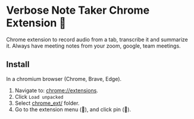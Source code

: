 # Verbose Note Taker Chrome Extension 👾

Chrome extension to record audio from a tab, transcribe it and summarize it.
Always have meeting notes from your zoom, google, team meetings.

## Install

In a chromium browser (Chrome, Brave, Edge).

1. Navigate to: [chrome://extensions](chrome://extensions).
2. Click `Load unpacked`
3. Select [chrome_ext/](../chrome_ext/) folder.
4. Go to the extension menu (🧩), and click pin (📌).

